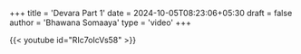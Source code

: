 +++
title = 'Devara Part 1'
date = 2024-10-05T08:23:06+05:30
draft = false
author = 'Bhawana Somaaya'
type = 'video'
+++

{{< youtube id="RIc7oIcVs58" >}}
